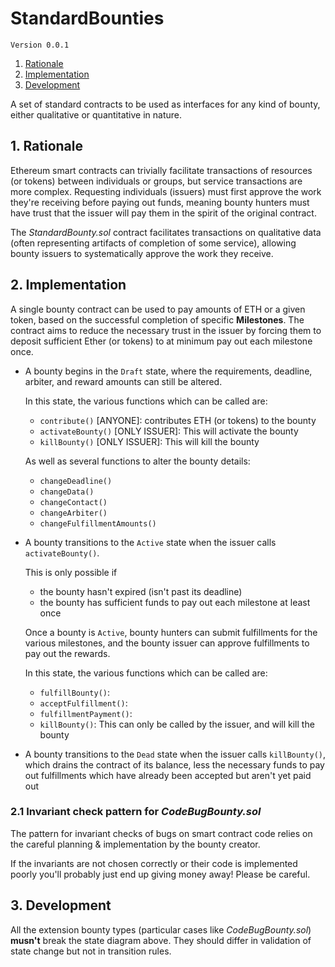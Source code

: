 # StandardBounties

`Version 0.0.1`

1. [Rationale](#1-rationale)
2. [Implementation](#2-implementation)
3. [Development](#3-development)

A set of standard contracts to be used as interfaces for any kind of bounty, either qualitative or quantitative in nature.

## 1. Rationale

Ethereum smart contracts can trivially facilitate transactions of resources (or tokens) between individuals or groups, but service transactions are more complex. Requesting individuals (issuers) must first approve the work they're receiving before paying out funds, meaning bounty hunters must have trust that the issuer will pay them in the spirit of the original contract.

The _StandardBounty.sol_ contract facilitates transactions on qualitative data (often representing artifacts of completion of some service), allowing bounty issuers to systematically approve the work they receive.


## 2. Implementation

A single bounty contract can be used to pay amounts of ETH or a given token, based on the successful completion of specific **Milestones**. The contract aims to reduce the necessary trust in the issuer by forcing them to deposit sufficient Ether (or tokens) to at minimum pay out each milestone once.

- A bounty begins in the `Draft` state, where the requirements, deadline, arbiter, and reward amounts can still be altered.

  In this state, the various functions which can be called are:
    - `contribute()` [ANYONE]: contributes ETH (or tokens) to the bounty
    - `activateBounty()` [ONLY ISSUER]: This will activate the bounty
    - `killBounty()` [ONLY ISSUER]: This will kill the bounty

  As well as several functions to alter the bounty details:
    - `changeDeadline()`
    - `changeData()`
    - `changeContact()`
    - `changeArbiter()`
    - `changeFulfillmentAmounts()`

- A bounty transitions to the `Active` state when the issuer calls `activateBounty()`.

  This is only possible if
  - the bounty hasn't expired (isn't past its deadline)
  - the bounty has sufficient funds to pay out each milestone at least once

  Once a bounty is `Active`, bounty hunters can submit fulfillments for the various milestones, and the bounty issuer can approve fulfillments to pay out the rewards.

  In this state, the various functions which can be called are:
    - `fulfillBounty()`:
    - `acceptFulfillment()`:
    - `fulfillmentPayment()`:
    - `killBounty()`: This can only be called by the issuer, and will kill the bounty

- A bounty transitions to the `Dead` state when the issuer calls `killBounty()`, which drains the contract of its balance, less the necessary funds to pay out fulfillments which have already been accepted but aren't yet paid out




### 2.1 Invariant check pattern for _CodeBugBounty.sol_

The pattern for invariant checks of bugs on smart contract code relies on the careful planning & implementation by the bounty creator.

If the invariants are not chosen correctly or their code is implemented poorly you'll probably just end up giving money away! Please be careful.

## 3. Development

All the extension bounty types (particular cases like _CodeBugBounty.sol_) **musn't** break the state diagram above. They should differ in validation of state change but not in transition rules.
